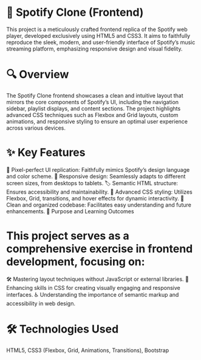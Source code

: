 # 🎵 Spotify Clone (Frontend)
 This project is a meticulously crafted frontend replica of the Spotify web player, developed exclusively using HTML5 and CSS3. It aims to faithfully reproduce the sleek,     modern, and user-friendly interface of Spotify’s music streaming platform, emphasizing responsive design and visual fidelity.

# 🔍 Overview
 The Spotify Clone frontend showcases a clean and intuitive layout that mirrors the core components of Spotify’s UI, including the navigation sidebar, playlist displays, and  content sections. The project highlights advanced CSS techniques such as Flexbox and Grid layouts, custom animations, and responsive styling to ensure an optimal user        experience across various devices.

# ✨ Key Features
 🎨 Pixel-perfect UI replication: Faithfully mimics Spotify’s design language and color scheme.
 📱 Responsive design: Seamlessly adapts to different screen sizes, from desktops to tablets.
 🏷️ Semantic HTML structure: Ensures accessibility and maintainability.
 💅 Advanced CSS styling: Utilizes Flexbox, Grid, transitions, and hover effects for dynamic interactivity.
 🧹 Clean and organized codebase: Facilitates easy understanding and future enhancements.
 🎯 Purpose and Learning Outcomes
 
# This project serves as a comprehensive exercise in frontend development, focusing on:
 🛠️ Mastering layout techniques without JavaScript or external libraries.
 🎨 Enhancing skills in CSS for creating visually engaging and responsive interfaces.
 ♿ Understanding the importance of semantic markup and accessibility in web design.
 
 # 🛠️ Technologies Used
  HTML5,
  CSS3 (Flexbox, Grid, Animations, Transitions),
  Bootstrap
